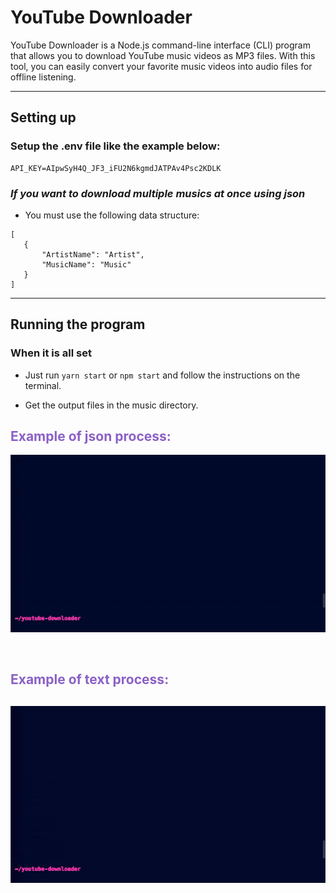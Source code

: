 
# **YouTube Downloader**
YouTube Downloader is a Node.js command-line interface (CLI) program that allows you to download YouTube music videos as MP3 files. With this tool, you can easily convert your favorite music videos into audio files for offline listening.

---

## **Setting up**

### Setup the .env file like the example below:
```
API_KEY=AIpwSyH4Q_JF3_iFU2N6kgmdJATPAv4Psc2KDLK
```

### <em>If you want to download multiple musics at once using json</em>

 - You must use the following data structure:
 ```
 [
    {
        "ArtistName": "Artist",
        "MusicName": "Music"
    }
]
 ```

---

## **Running the program**
### When it is all set
 - Just run ``yarn start`` or ``npm start`` and follow the instructions on the terminal.

 - Get the output files in the music directory.

<span style="color: #8B60C6">

## **Example of json process:**
![Example of encrypt gif](./assets/json.gif)

<br>

## **Example of text process:**
![Example of encrypt gif](./assets/text.gif)
---


</div>
